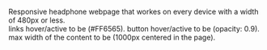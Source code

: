 Responsive headphone webpage that workes on every device with a width of 480px or less.  
links hover/active to be (#FF6565).
button hover/active to be (opacity: 0.9).
max width of the content to be (1000px centered in the page).
